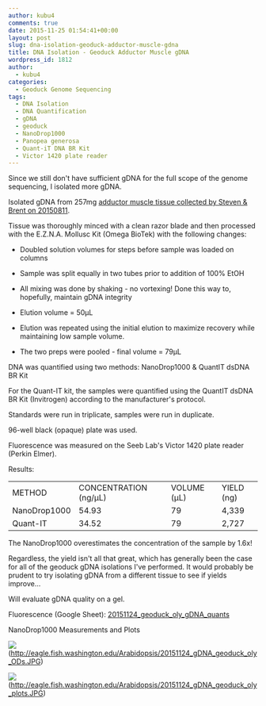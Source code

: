 ```yaml
---
author: kubu4
comments: true
date: 2015-11-25 01:54:41+00:00
layout: post
slug: dna-isolation-geoduck-adductor-muscle-gdna
title: DNA Isolation - Geoduck Adductor Muscle gDNA
wordpress_id: 1812
author:
  - kubu4
categories:
  - Geoduck Genome Sequencing
tags:
  - DNA Isolation
  - DNA Quantification
  - gDNA
  - geoduck
  - NanoDrop1000
  - Panopea generosa
  - Quant-iT DNA BR Kit
  - Victor 1420 plate reader
---
```


Since we still don't have sufficient gDNA for the full scope of the genome sequencing, I isolated more gDNA.

Isolated gDNA from 257mg [adductor muscle tissue collected by Steven & Brent on 20150811](https://onsnetwork.org/halfshell/2015/08/11/big-day-big-clam/).

Tissue was thoroughly minced with a clean razor blade and then processed with the E.Z.N.A. Mollusc Kit (Omega BioTek) with the following changes:




    
  * Doubled solution volumes for steps before sample was loaded on columns

    
  * Sample was split equally in two tubes prior to addition of 100% EtOH

    
  * All mixing was done by shaking - no vortexing! Done this way to, hopefully, maintain gDNA integrity

    
  * Elution volume = 50μL

    
  * Elution was repeated using the initial elution to maximize recovery while maintaining low sample volume.

    
  * The two preps were pooled - final volume = 79μL



DNA was quantified using two methods: NanoDrop1000 & QuantIT dsDNA BR Kit

For the Quant-IT kit, the samples were quantified using the QuantIT dsDNA BR Kit (Invitrogen) according to the manufacturer's protocol.

Standards were run in triplicate, samples were run in duplicate.

96-well black (opaque) plate was used.

Fluorescence was measured on the Seeb Lab's Victor 1420 plate reader (Perkin Elmer).

Results:

<table >
<tbody >
<tr >

<td >METHOD
</td>

<td >CONCENTRATION (ng/μL)
</td>

<td >VOLUME (μL)
</td>

<td >YIELD (ng)
</td>
</tr>
<tr >

<td >NanoDrop1000
</td>

<td >54.93
</td>

<td >79
</td>

<td >4,339
</td>
</tr>
<tr >

<td >Quant-IT
</td>

<td >34.52
</td>

<td >79
</td>

<td >2,727
</td>
</tr>
</tbody>
</table>



The NanoDrop1000 overestimates the concentration of the sample by 1.6x!

Regardless, the yield isn't all that great, which has generally been the case for all of the geoduck gDNA isolations I've performed. It would probably be prudent to try isolating gDNA from a different tissue to see if yields improve...

Will evaluate gDNA quality on a gel.

Fluorescence (Google Sheet): [20151124_geoduck_oly_gDNA_quants](https://docs.google.com/spreadsheets/d/167If9r5fDNJb6xenUo-bKy52794_O1LgN1twKAOmElw/edit?usp=sharing)



NanoDrop1000 Measurements and Plots

![](https://eagle.fish.washington.edu/Arabidopsis/20151124_gDNA_geoduck_oly_ODs.JPG)(http://eagle.fish.washington.edu/Arabidopsis/20151124_gDNA_geoduck_oly_ODs.JPG)

![](https://eagle.fish.washington.edu/Arabidopsis/20151124_gDNA_geoduck_oly_plots.JPG)(http://eagle.fish.washington.edu/Arabidopsis/20151124_gDNA_geoduck_oly_plots.JPG)
